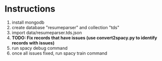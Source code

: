 # Instructions

1. install mongodb
2. create database "resumeparser" and collection "tds"
3. import data/resumeparser.tds.json
4. <b>TODO: Fix records that have issues (use convert2spacy.py to identify records with issues)</b>
5. run spacy debug command
6. once all issues fixed, run spacy train command
